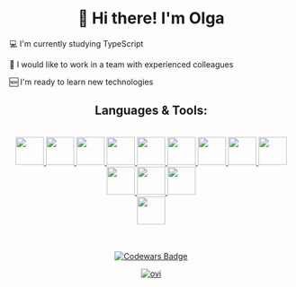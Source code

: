 <h1 align=center>👋 Hi there! I'm Olga</h1>

💻 I'm currently studying TypeScript

🤝 I would like to work in a team with experienced colleagues

🆕 I'm ready to learn new technologies 



<h2 align=center>Languages & Tools:</h2>
<br>

<div align="center">
<a href="https://html5book.ru/html-html5/">
  <img src="https://cdn.jsdelivr.net/gh/devicons/devicon@latest/icons/html5/html5-original.svg" width="50">
</a>
<a href="https://html5book.ru/css-css3/">
  <img src="https://cdn.jsdelivr.net/gh/devicons/devicon@latest/icons/css3/css3-original.svg" width="50">
</a> 
<a href="https://262.ecma-international.org/">
  <img src="https://cdn.jsdelivr.net/gh/devicons/devicon@latest/icons/javascript/javascript-original.svg" width="50">
</a>
<a href="https://www.typescriptlang.org/">
  <img src="https://cdn.jsdelivr.net/gh/devicons/devicon@latest/icons/typescript/typescript-original.svg" width="50">
</a>
<a href="https://sass-lang.com/">
  <img src="https://cdn.jsdelivr.net/gh/devicons/devicon@latest/icons/sass/sass-original.svg" width="50">
</a>
<a href="https://ru.reactjs.org/">
  <img src="https://cdn.jsdelivr.net/gh/devicons/devicon@latest/icons/react/react-original-wordmark.svg" width="50">
</a>
<a href="https://redux.js.org/">
  <img src="https://cdn.jsdelivr.net/gh/devicons/devicon@latest/icons/redux/redux-original.svg" width="50">
</a>
<a href="https://www.jetbrains.com/ru-ru/webstorm/">
  <img src="https://cdn.jsdelivr.net/gh/devicons/devicon@latest/icons/webstorm/webstorm-original.svg" width="50">
</a>
<a href="https://www.figma.com/">
  <img src="https://user-images.githubusercontent.com/75899222/215489461-e2dbebf6-87d1-41a0-81b2-d29721fb5f52.png" width="50">
</a> 
<a href="https://nodejs.org/en/about/">
  <img src="https://user-images.githubusercontent.com/75899222/215486261-38b0a350-06ad-4e63-a645-757a605300bd.png" width="50">
</a>
<a href="https://expressjs.com/">
  <img src="https://user-images.githubusercontent.com/75899222/215487583-c716d127-c9d1-401b-a2d4-0b5191879116.png" width="50">
</a>
<a href="https://www.mongodb.com/">
  <img src="https://user-images.githubusercontent.com/75899222/215488257-c0ddac6f-23fc-42f3-b092-5b1d60a6c45f.png" width="50">
</a>
<a href="https://www.postman.com/" style="display:block;margin:auto">
  <img src="https://user-images.githubusercontent.com/75899222/215488881-eb7fcebe-8634-427a-ab52-ca82ec618afe.png" width="50">
</a>
  
</div>

<br>
<br>
<p align=center>
  <a href="https://www.codewars.com/users/olhasmy">
    <img src="https://www.codewars.com/users/olhasmy/badges/large" alt="Codewars Badge">
  </a>
</p>
<p align=center>
  <a href="https://www.codewars.com/users/Gonzoooo">
      <img src="https://github-readme-stats.vercel.app/api/top-langs?username=olhasmy&show_icons=true&locale=en&layout=compact&theme=chartreuse-dark" alt="ovi" />
  </a>
</p>
